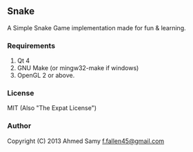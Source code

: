 ## Snake

A Simple Snake Game implementation made for fun & learning.

### Requirements

1. Qt 4
2. GNU Make (or mingw32-make if windows)
3. OpenGL 2 or above.

### License

MIT (Also "The Expat License")

### Author

Copyright (C) 2013 Ahmed Samy <f.fallen45@gmail.com>
